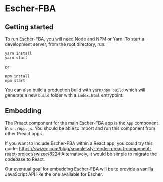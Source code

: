 # Escher-FBA

## Getting started

To run Escher-FBA, you will need Node and NPM or Yarn. To start a development server, from the root directory, run:

```
yarn install
yarn start
```

or 

```
npm install
npm start
```

You can also build a production build with `yarn/npm build` which will generate a new `build` folder with a `index.html` entrypoint.

## Embedding

The Preact component for the main Escher-FBA app is the `App` component in `src/App.js`. You should be able to import and run this component from other Preact apps.

If you want to include Escher-FBA within a React app, you could try this guide: https://swizec.com/blog/seamlessly-render-preact-component-react-project/swizec/8224 Alternatively, it would be simple to migrate the codebase to React.

Our eventual goal for embedding Escher-FBA will be to provide a vanilla JavaScript API like the one available for Escher.
